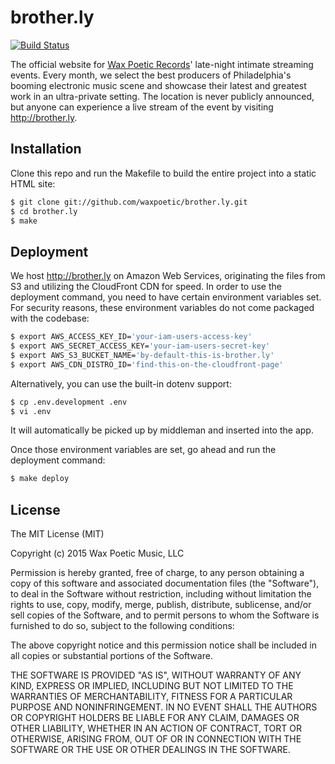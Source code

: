 # brother.ly

[![Build Status](https://travis-ci.org/waxpoetic/brother.ly.svg?branch=master)](https://travis-ci.org/waxpoetic/brother.ly)

The official website for [Wax Poetic Records][waxpoetic]' late-night
intimate streaming events. Every month, we select the best producers of
Philadelphia's booming electronic music scene and showcase their latest
and greatest work in an ultra-private setting. The location is never
publicly announced, but anyone can experience a live stream of the event by visiting
http://brother.ly.

## Installation

Clone this repo and run the Makefile to build the entire project into a
static HTML site:

```bash
$ git clone git://github.com/waxpoetic/brother.ly.git
$ cd brother.ly
$ make
```

## Deployment

We host http://brother.ly on Amazon Web Services, originating the files
from S3 and utilizing the CloudFront CDN for speed. In order to use the
deployment command, you need to have certain environment variables set.
For security reasons, these environment variables do not come packaged
with the codebase:

```bash
$ export AWS_ACCESS_KEY_ID='your-iam-users-access-key'
$ export AWS_SECRET_ACCESS_KEY='your-iam-users-secret-key'
$ export AWS_S3_BUCKET_NAME='by-default-this-is-brother.ly'
$ export AWS_CDN_DISTRO_ID='find-this-on-the-cloudfront-page'
```

Alternatively, you can use the built-in dotenv support:

```bash
$ cp .env.development .env
$ vi .env
```

It will automatically be picked up by middleman and inserted into the
app.

Once those environment variables are set, go ahead and run the
deployment command:

```bash
$ make deploy
```

## License

The MIT License (MIT)

Copyright (c) 2015 Wax Poetic Music, LLC

Permission is hereby granted, free of charge, to any person obtaining a copy
of this software and associated documentation files (the "Software"), to deal
in the Software without restriction, including without limitation the rights
to use, copy, modify, merge, publish, distribute, sublicense, and/or sell
copies of the Software, and to permit persons to whom the Software is
furnished to do so, subject to the following conditions:

The above copyright notice and this permission notice shall be included in
all copies or substantial portions of the Software.

THE SOFTWARE IS PROVIDED "AS IS", WITHOUT WARRANTY OF ANY KIND, EXPRESS OR
IMPLIED, INCLUDING BUT NOT LIMITED TO THE WARRANTIES OF MERCHANTABILITY,
FITNESS FOR A PARTICULAR PURPOSE AND NONINFRINGEMENT. IN NO EVENT SHALL THE
AUTHORS OR COPYRIGHT HOLDERS BE LIABLE FOR ANY CLAIM, DAMAGES OR OTHER
LIABILITY, WHETHER IN AN ACTION OF CONTRACT, TORT OR OTHERWISE, ARISING FROM,
OUT OF OR IN CONNECTION WITH THE SOFTWARE OR THE USE OR OTHER DEALINGS IN
THE SOFTWARE.

[waxpoetic]: http://waxpoeticrecords.com
